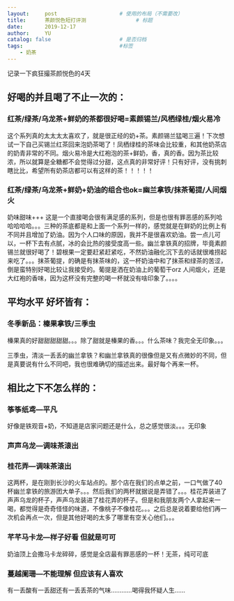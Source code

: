 ```yaml
---
layout:     post   				    # 使用的布局（不需要改）
title:      茶颜悦色短打评测				# 标题 
date:       2019-12-17
author:     YU
catalog: false 						# 是否归档
tags:								#标签
    - 奶茶
---
```



记录一下疯狂撮茶颜悦色的4天

## 好喝的并且喝了不止一次的：
### 红茶/绿茶/乌龙茶+鲜奶的茶都很好喝=素颜锡兰/风栖绿桂/烟火易冷

这个系列真的太太太太喜欢了，就是很正经的奶+茶。素颜锡兰猛喝三遍！下次想试一下自己买锡兰红茶回来泡奶茶喝了！凤栖绿桂的茶味会比较重，和其他奶茶店的奶青非常的不同。烟火易冷是大红袍泡的茶+鲜奶，香，真的香。因为茶比较浓，所以就算是全糖都不会觉得过分甜，这点真的非常好评！只有好评，没有挑刺瞎比比，希望所有奶茶店都可以有这样的茶！！！！！

### 红茶/绿茶/乌龙茶+鲜奶+奶油的组合也ok=幽兰拿铁/抹茶葡提/人间烟火

奶味甜味+++ 这是一个直接喝会很有满足感的系列，但是也很有罪恶感的系列哈哈哈哈哈。。。三种的茶底都是和上面一个系列一样的，感觉就是在鲜奶的比例上有不同并且增加了奶油。因为个人口味的原因，我并不是很喜欢奶油。尝一点儿可以，一杯下去有点腻，冰的会比热的接受度高一些。幽兰拿铁真的招牌，毕竟素颜锡兰就很好喝了！碧根果一定要赶紧赶紧吃，不然奶油融化沉下去的话就很难捞起来吃了。。。抹茶葡提，的确是有抹茶味的，这一杯奶油中和了抹茶和绿茶的苦涩，倒是蛮特别好喝比较让我接受的。葡提是洒在奶油上的葡萄干orz 人间烟火，还是大红袍的香味，因为这杯没有完整的喝一杯就没有啥印象了。。。。

## 平均水平 好坏皆有：

### 冬季新品：榛果拿铁/三季虫

榛果真的好甜甜甜甜甜。。。除了甜就是榛果的香。。。什么茶味？我完全无印象。。。

三季虫，清淡一丢丢的幽兰拿铁？和幽兰拿铁真的很像但是又有点微妙的不同，但是真要说有什么不同吧，我也很难确切的描述出来。最好每个再来一杯。

## 相比之下不怎么样的：
### 筝筝纸鸢—平凡

好像是铁观音+奶，不知道是店家问题还是什么，总之感觉很淡。。。无印象

### 声声乌龙—调味茶滚出

### 桂花弄—调味茶滚出

这两杯，是在刚到长沙的火车站点的。那个店在我们的点单之前，一口气做了40杯幽兰拿铁的旅游团大单子。。。然后我们的两杯就据说是弄错了。。。桂花弄装进了声声乌龙的杯子，声声乌龙装进了桂花弄的杯子。但是和我朋友两个人拿起来一喝，都觉得是奇奇怪怪的味道，不像桃子不像桂花。。。之后总是说着要给他们再一次机会再点一次，但是其他好喝的太多了哪里有空关心他们。。。

### 芊芊马卡龙—样子好看 但就是可可

奶油顶上会撒马卡龙碎碎，感觉是全店最有罪恶感的一杯！无茶，纯可可底

### 蔓越阑珊—不能理解 但应该有人喜欢

有一丢酸有一丢甜还有一丢丢茶的气味…………喝得我怀疑人生……

